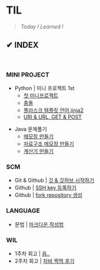 # **TIL**

>*Today I Learned !*

## ✔ INDEX

<br>

### **MINI PROJECT**

- Python | 미니 프로젝트 1st <!-- | [팀 소개 웹 페이지](배포준비중) -->
  - [첫 미니프로젝트](/PROJECT/MiniProject/aboutTeam/20230515_firstTIL.md)
  - [충돌](/PROJECT/MiniProject/aboutTeam/20230516_conflict.md)
  - [플라스크 템플릿 언어 jinja2](/PROJECT/MiniProject/aboutTeam/20230517_jinja2Template.md)
  - [URI & URL, GET & POST](/PROJECT/MiniProject/aboutTeam/20230518_uri_url_get_post.md)
<!-- - Java 개인과제
  - [키오츠크 프로그램](/PROJECT/SoloProject/20230529_kiosk.md) -->
- Java 문제풀기
  - [메모장 만들기](/LANGUAGE/JAVA/codingTest/20230524_scanner.md)
  - [자료구조 메모장 만들기](/LANGUAGE/JAVA/codingTest/20230525_List_Map_Set.md)
  - [계산기 만들기](/LANGUAGE/JAVA/codingTest/20230527_calculator.md)

### **SCM**

- Git & Github | [깃 & 깃허브 시작하기](/SCM/20230524_git_github.md)
- Github | [SSH key 등록하기](/SCM/20230516_sshKey.md)
- Github | [fork repository 생성](/SCM/20230516_sshKey.md)

### **LANGUAGE**

- 문법 | [마크다운 작성법](/LANGUAGE/20230518_markDown.md)
<!-- - 문법 | [자바 기초](/LANGUAGE/JAVA)
  - [객체지향 프로그래밍 이해](/LANGUAGE/JAVA/OOP/20230525_OOP_%EC%9D%B4%ED%95%B4.md)
  - [객체지향 프로그래밍 설계](/LANGUAGE/JAVA/OOP/20230526_OOP_%EC%84%A4%EA%B3%84.md) -->

### **WIL**

- 1주차 회고 | [음..](/WIL/20230521_WIL.md)
- 2주차 회고 | [자바 찍먹 후기](/WIL/20230528_WIL.md)
